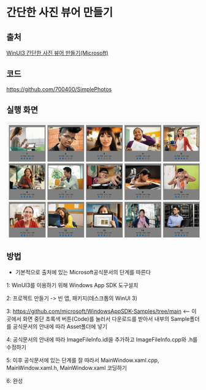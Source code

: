 # 간단한 사진 뷰어 만들기
## 출처
[WinUI3 간단한 사진 뷰어 만들기(Microsoft)](https://learn.microsoft.com/ko-kr/windows/apps/get-started/simple-photo-viewer-winui3?tabs=cpp)
## 코드
https://github.com/700400/SimplePhotos
## 실행 화면
![img](img/img_finalTest1/1.gif)
## 방법
* 기본적으로 출처에 있는 Microsoft공식문서의 단계를 따른다

1: WinUI3를 이용하기 위해 Windows App SDK 도구설치

2: 프로젝트 만들기 -> 빈 앱, 패키지(데스크톱의 WinUI 3)

3: https://github.com/microsoft/WindowsAppSDK-Samples/tree/main <-- 이곳에서 화면 중단 초록색 버튼(Code)를 눌러서 다운로드를 받아서 내부의 Sample폴더를 공식문서의 안내에 따라 Asset폴더에 넣기

4: 공식문서의 안내에 따라 ImageFileInfo.idl을 추가하고 ImageFileInfo.cpp와 .h를 수정하기

5: 이후 공식문서에 있는 단계를 잘 따라서 MainWindow.xaml.cpp, MainWindow.xaml.h, MainWindow.xaml 코딩하기

6: 완성
